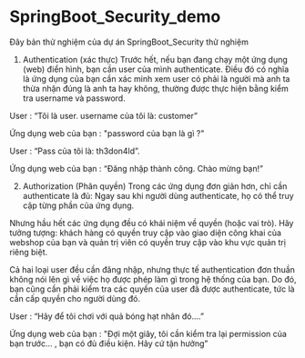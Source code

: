 # SpringBoot_Security_demo
Đây bản thử nghiệm của dự án SpringBoot_Security thử nghiệm 
1. Authentication (xác thực)
Trước hết, nếu bạn đang chạy một ứng dụng (web) điển hình, bạn cần user của mình authenticate. Điều đó có nghĩa là ứng dụng của bạn cần xác minh xem user có phải là người mà anh ta thừa nhận đúng là anh ta hay không, thường được thực hiện bằng kiểm tra username và password.

User : “Tôi là user. username của tôi là: customer”

Ứng dụng web của bạn : "password của bạn là gì ?"

User : “Pass của tôi là: th3don4ld”.

Ứng dụng web của bạn : “Đăng nhập thành công. Chào mừng bạn!”

2. Authorization (Phân quyền)
Trong các ứng dụng đơn giản hơn, chỉ cần authenticate là đủ: Ngay sau khi người dùng authenticate, họ có thể truy cập từng phần của ứng dụng.

Nhưng hầu hết các ứng dụng đều có khái niệm về quyền (hoặc vai trò). Hãy tưởng tượng: khách hàng có quyền truy cập vào giao diện công khai của webshop của bạn và quản trị viên có quyền truy cập vào khu vực quản trị riêng biệt.

Cả hai loại user đều cần đăng nhập, nhưng thực tế authentication đơn thuần không nói lên gì về việc họ được phép làm gì trong hệ thống của bạn. Do đó, bạn cũng cần phải kiểm tra các quyền của user đã được authenticate, tức là  cần cấp quyền cho người dùng đó.

User : “Hãy để tôi chơi với quả bóng hạt nhân đó….”

Ứng dụng web của bạn : "Đợi một giây, tôi cần kiểm tra lại permission của bạn trước… , bạn có đủ điều kiện. Hãy cứ tận hưởng”



